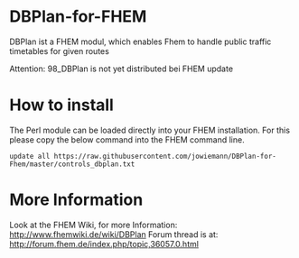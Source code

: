 # DBPlan-for-FHEM
DBPlan ist a FHEM modul, which enables Fhem to handle public traffic timetables for given routes

Attention: 98_DBPlan is not yet distributed bei FHEM update

How to install
======
The Perl module can be loaded directly into your FHEM installation. For this please copy the below command into the FHEM command line.

```update all https://raw.githubusercontent.com/jowiemann/DBPlan-for-Fhem/master/controls_dbplan.txt```

More Information
=====
Look at the FHEM Wiki, for more Information: http://www.fhemwiki.de/wiki/DBPlan
Forum thread is at: http://forum.fhem.de/index.php/topic,36057.0.html
